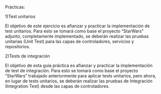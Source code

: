 Prácticas: 

1)Test unitarios

El objetivo de este ejercicio es afianzar y practicar la implementación de test unitarios. Para esto se tomará como base el proyecto “StarWars” adjunto, completamente implementado, se deberán realizar las pruebas unitarias (Unit Test) para las capas de controladores, servicios y repositorios.

2)Tests de integración

El objetivo de esta guía práctica es afianzar y practicar la implementación de test de integración. Para esto se tomará como base el proyecto “StarWars” trabajado anteriormente para aplicar tests unitarios, pero ahora, en lugar de tests unitarios, se deberán realizar las pruebas de Integración (Integration Test) desde las capas de controladores.